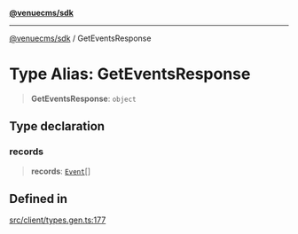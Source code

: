 [**@venuecms/sdk**](../README.md)

***

[@venuecms/sdk](../README.md) / GetEventsResponse

# Type Alias: GetEventsResponse

> **GetEventsResponse**: `object`

## Type declaration

### records

> **records**: [`Event`](Event.md)[]

## Defined in

[src/client/types.gen.ts:177](https://github.com/venuecms/sdk/blob/e958d083f7fea3b380d25d326581eddc4f974d05/src/client/types.gen.ts#L177)
